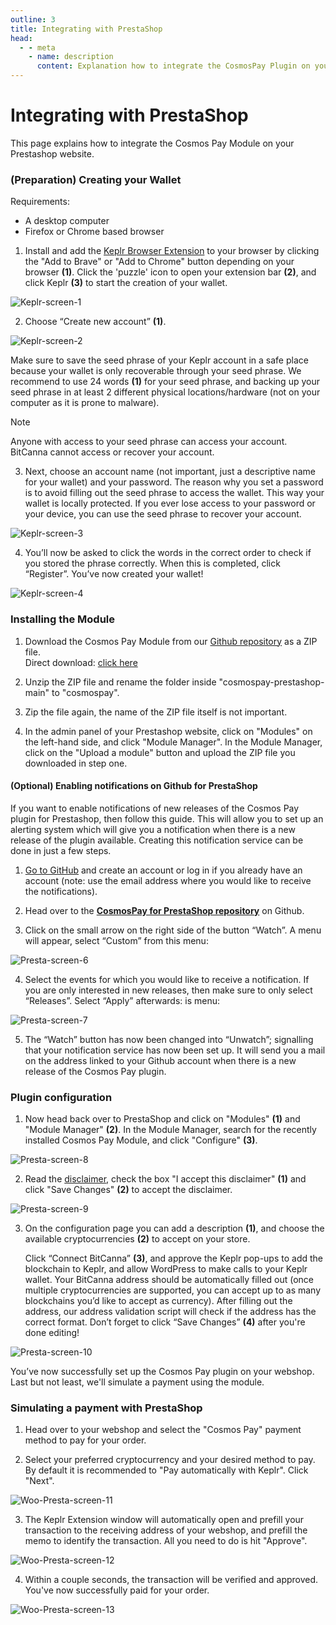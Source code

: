 ```yaml
---
outline: 3
title: Integrating with PrestaShop
head:
  - - meta
    - name: description
      content: Explanation how to integrate the CosmosPay Plugin on your PrestaShop website
---
```

# Integrating with PrestaShop
This page explains how to integrate the Cosmos Pay Module on your Prestashop website.

### (Preparation) Creating your Wallet
Requirements:

- A desktop computer 
- Firefox or Chrome based browser

1. Install and add the [Keplr Browser Extension](https://keplr.app/get/) to your browser by clicking the "Add to Brave" or "Add to Chrome" button depending on your browser **(1)**. Click the 'puzzle' icon to open your extension bar **(2)**, and click Keplr **(3)** to start the creation of your wallet. 

![Keplr-screen-1](/image/woo-presta-01.png)

2. Choose “Create new account” **(1)**.

![Keplr-screen-2](/image/woo-presta-02.png)

Make sure to save the seed phrase of your Keplr account in a safe place because your wallet is only recoverable through your seed phrase. We recommend to use 24 words **(1)** for your seed phrase, and backing up your seed phrase in at least 2 different physical locations/hardware (not on your computer as it is prone to malware).

> [!NOTE]
Anyone with access to your seed phrase can access your account. BitCanna cannot access or recover your account.

3. Next, choose an account name (not important, just a descriptive name for your wallet) and your password. The reason why you set a password is to avoid filling out the seed phrase to access the wallet. This way your wallet is locally protected. If you ever lose access to your password or your device, you can use the seed phrase to recover your account. 

![Keplr-screen-3](/image/woo-presta-03.png)

4. You’ll now be asked to click the words in the correct order to check if you stored the phrase correctly. When this is completed, click “Register”. You’ve now created your wallet!

![Keplr-screen-4](/image/woo-presta-04.png)

### Installing the Module
1. Download the Cosmos Pay Module from our [Github repository](https://github.com/BitCannaGlobal/cosmospay-prestashop) as a ZIP file. \
    Direct download: [click here](https://github.com/BitCannaGlobal/cosmospay-prestashop/archive/refs/heads/main.zip)

2. Unzip the ZIP file and rename the folder inside "cosmospay-prestashop-main" to "cosmospay". 

3. Zip the file again, the name of the ZIP file itself is not important.

4. In the admin panel of your Prestashop website, click on "Modules" on the left-hand side, and click "Module Manager". In the Module Manager, click on the "Upload a module" button and upload the ZIP file you downloaded in step one. 

#### (Optional) Enabling notifications on Github for PrestaShop
If you want to enable notifications of new releases of the Cosmos Pay plugin for Prestashop, then follow this guide. This will allow you to set up an alerting system which will give you a notification when there is a new release of the plugin available. Creating this notification service can be done in just a few steps.

1. [Go to GitHub](https://github.com/) and create an account or log in if you already have an account (note: use the email address where you would like to receive the notifications).

2. Head over to the [**CosmosPay for PrestaShop repository**](https://github.com/BitCannaGlobal/cosmospay-prestashop) on Github.

3. Click on the small arrow on the right side of the button “Watch”. A menu will appear, select “Custom” from this menu: 

![Presta-screen-6](/image/presta-06.png)

4. Select the events for which you would like to receive a notification. If you are only interested in new releases, then make sure to only select “Releases”. Select “Apply” afterwards:
is menu: 

![Presta-screen-7](/image/presta-07.png)

5. The “Watch” button has now been changed into “Unwatch”; signalling that your notification service has now been set up. It will send you a mail on the address linked to your Github account when there is a new release of the Cosmos Pay plugin.

### Plugin configuration
1. Now head back over to PrestaShop and click on "Modules" **(1)** and "Module Manager" **(2)**. In the Module Manager, search for the recently installed Cosmos Pay Module, and click "Configure" **(3)**. 

![Presta-screen-8](/image/presta-08.png)

2. Read the [disclaimer](/pages/faq/disclaimer.md), check the box "I accept this disclaimer" **(1)** and click "Save Changes" **(2)** to accept the disclaimer.

![Presta-screen-9](/image/presta-09.png)

3. On the configuration page you can add a description **(1)**, and choose the available cryptocurrencies **(2)** to accept on your store. 

    Click “Connect BitCanna” **(3)**, and approve the Keplr pop-ups to add the blockchain to Keplr, and allow WordPress to make calls to your Keplr wallet. Your BitCanna address should be automatically filled out (once multiple cryptocurrencies are supported, you can accept up to as many blockchains you’d like to accept as currency). After filling out the address, our address validation script will check if the address has the correct format. Don’t forget to click “Save Changes” **(4)** after you're done editing!

![Presta-screen-10](/image/presta-10.png)

You’ve now successfully set up the Cosmos Pay plugin on your webshop. Last but not least, we'll simulate a payment using the module.

### Simulating a payment with PrestaShop
1. Head over to your webshop and select the "Cosmos Pay" payment method to pay for your order.

2. Select your preferred cryptocurrency and your desired method to pay. By default it is recommended to "Pay automatically with Keplr". Click "Next".

![Woo-Presta-screen-11](/image/woo-presta-11.png)

3. The Keplr Extension window will automatically open and prefill your transaction to the receiving address of your webshop, and prefill the memo to identify the transaction. All you need to do is hit "Approve".

![Woo-Presta-screen-12](/image/woo-presta-12.png)

4. Within a couple seconds, the transaction will be verified and approved. You've now successfully paid for your order.

![Woo-Presta-screen-13](/image/woo-presta-13.png)

